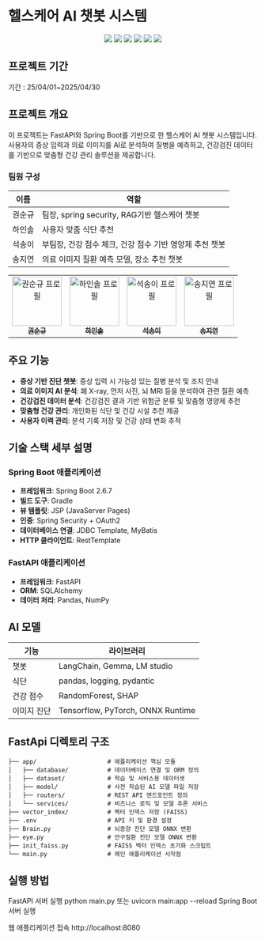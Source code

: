 # 헬스케어 AI 챗봇 시스템
<p align="center">
  <img src="https://img.shields.io/badge/python-3776AB?style=for-the-badge&logo=python&logoColor=white" />
  <img src="https://img.shields.io/badge/fastapi-009688?style=for-the-badge&logo=fastapi&logoColor=white" />
  <img src="https://img.shields.io/badge/spring-boot-6DB33F?style=for-the-badge&logo=spring&logoColor=white" />
  <img src="https://img.shields.io/badge/mariadb-003545?style=for-the-badge&logo=mariadb&logoColor=white" />
  <img src="https://img.shields.io/badge/tensorflow-FF6F00?style=for-the-badge&logo=tensorflow&logoColor=white" />
  <img src="https://img.shields.io/badge/pytorch-EE4C2C?style=for-the-badge&logo=chainlink&logoColor=white" />
</p>

## 프로젝트 기간
기간 : 25/04/01~2025/04/30

## 프로젝트 개요
이 프로젝트는 FastAPI와 Spring Boot를 기반으로 한 헬스케어 AI 챗봇 시스템입니다. 사용자의 증상 입력과 의료 이미지를 AI로 분석하여 질병을 예측하고, 건강검진 데이터를 기반으로 맞춤형 건강 관리 솔루션을 제공합니다.

### 팀원 구성

| 이름 | 역할 |
|------|------|
| 권순규 | 팀장, spring security, RAG기반 헬스케어 챗봇 |
| 하인솔 | 사용자 맞춤 식단 추천|
| 석송이 | 부팀장, 건강 점수 체크, 건강 점수 기반 영양제 추천 챗봇 |
| 송지연 | 의료 이미지 질환 예측 모델, 장소 추천 챗봇 |

<table>
  <tr>
    <td align="center">
      <a href="https://github.com/SK-Kwon90">
        <img src="https://github.com/SK-Kwon90.png" width="100px;" alt="권순규 프로필"/>
        <br />
        <sub><b>권순규</b></sub>
      </a>
      <br />
    </td>
    <td align="center">
      <a href="https://github.com/insol-ha">
        <img src="https://github.com/insol-ha.png" width="100px;" alt="하인솔 프로필"/>
        <br />
        <sub><b>하인솔</b></sub>
      </a>
      <br />
    </td>
    <td align="center">
      <a href="https://github.com/songyiseok">
        <img src="https://github.com/songyiseok.png" width="100px;" alt="석송이 프로필"/>
        <br />
        <sub><b>석송이</b></sub>
      </a>
      <br />
    </td>
    <td align="center">
      <a href="https://github.com/ssuuoo12">
        <img src="https://github.com/ssuuoo12.png" width="100px;" alt="송지연 프로필"/>
        <br />
        <sub><b>송지연</b></sub>
      </a>
      <br />
    </td>
  </tr>
</table>

## 주요 기능
- **증상 기반 진단 챗봇**: 증상 입력 시 가능성 있는 질병 분석 및 조치 안내
- **의료 이미지 AI 분석**: 폐 X-ray, 안저 사진, 뇌 MRI 등을 분석하여 관련 질환 예측
- **건강검진 데이터 분석**: 건강검진 결과 기반 위험군 분류 및 맞춤형 영양제 추천
- **맞춤형 건강 관리**: 개인화된 식단 및 건강 시설 추천 제공
- **사용자 이력 관리**: 분석 기록 저장 및 건강 상태 변화 추적


## 기술 스택 세부 설명
### Spring Boot 애플리케이션

- **프레임워크**: Spring Boot 2.6.7
- **빌드 도구**: Gradle
- **뷰 템플릿**: JSP (JavaServer Pages)
- **인증**: Spring Security + OAuth2
- **데이터베이스 연결**: JDBC Template, MyBatis
- **HTTP 클라이언트**: RestTemplate

### FastAPI 애플리케이션

- **프레임워크**: FastAPI
- **ORM**: SQLAlchemy
- **데이터 처리**: Pandas, NumPy

  
## AI 모델

| 기능 | 라이브러리 |
|------|------|
| 챗봇 | LangChain, Gemma, LM studio |
| 식단 | pandas, logging, pydantic |
| 건강 점수 | RandomForest, SHAP |
| 이미지 진단 | Tensorflow, PyTorch, ONNX Runtime |


## FastApi 디렉토리 구조
```
├── app/                    # 애플리케이션 핵심 모듈
│   ├── database/           # 데이터베이스 연결 및 ORM 정의
│   ├── dataset/            # 학습 및 서비스용 데이터셋
│   ├── model/              # 사전 학습된 AI 모델 파일 저장
│   ├── routers/            # REST API 엔드포인트 정의
│   └── services/           # 비즈니스 로직 및 모델 추론 서비스
├── vector_index/           # 벡터 인덱스 저장 (FAISS)
├── .env                    # API 키 및 환경 설정
├── Brain.py                # 뇌종양 진단 모델 ONNX 변환
├── eye.py                  # 안구질환 진단 모델 ONNX 변환
├── init_faiss.py           # FAISS 벡터 인덱스 초기화 스크립트
└── main.py                 # 메인 애플리케이션 시작점
```



## 실행 방법

FastAPI 서버 실행
python main.py 또는 uvicorn main:app --reload
Spring Boot 서버 실행

웹 애플리케이션 접속
http://localhost:8080

